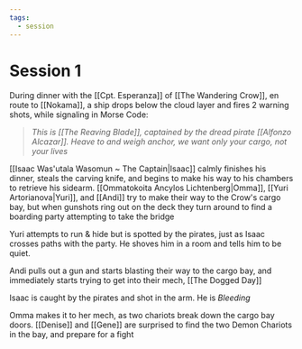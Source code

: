 ```yaml
---
tags:
  - session
---
```


# Session 1

During dinner with the [[Cpt. Esperanza]] of [[The Wandering Crow]], en route to [[Nokama]], a ship drops below the cloud layer and fires 2 warning shots, while signaling in Morse Code:

> _This is [[The Reaving Blade]], captained by the dread pirate [[Alfonzo Alcazar]]. Heave to and weigh anchor, we want only your cargo, not your lives_


[[Isaac Was'utala Wasomun ~ The Captain|Isaac]] calmly finishes his dinner, steals the carving knife, and begins to make his way to his chambers to retrieve his sidearm. 
[[Ommatokoita Ancylos Lichtenberg|Omma]], [[Yuri Artorianova|Yuri]], and [[Andi]] try to make their way to the Crow's cargo bay, but when gunshots ring out on the deck they turn around to find a boarding party attempting to take the bridge

Yuri attempts to run & hide but is spotted by the pirates, just as Isaac crosses paths with the party. He shoves him in a room and tells him to be quiet.

Andi pulls out a gun and starts blasting their way to the cargo bay, and immediately starts trying to get into their mech, [[The Dogged Day]]

Isaac is caught by the pirates and shot in the arm. He is _Bleeding_

Omma makes it to her mech, as two chariots break down the cargo bay doors. [[Denise]] and [[Gene]] are surprised to find the two Demon Chariots in the bay, and prepare for a fight